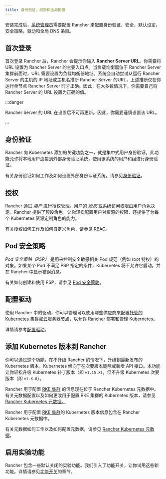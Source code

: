 ```yaml
---
title: 身份验证、权限和全局配置
---
```


安装完成后，[系统管理员](../how-to-guides/advanced-user-guides/authentication-permissions-and-global-configuration/manage-role-based-access-control-rbac/global-permissions.md)需要配置 Rancher 来配置身份验证，安全，默认设定，安全策略，驱动和全局 DNS 条目。

## 首次登录

首次登录 Rancher 后，Rancher 会提示你输入 **Rancher Server URL**。你需要将 URL 设置为 Rancher Server 的主要入口点。当负载均衡器位于 Rancher Server 集群前面时，URL 需要设置为负载均衡器地址。系统会自动尝试从运行 Rancher Server 的主机的 IP 地址或主机名推断 Rancher Server 的URL，上述推断仅在你运行单节点 Rancher Server 时才正确。因此，在大多数情况下，你需要自己将 Rancher Server 的 URL 设置为正确的值。

:::danger

Rancher Server 的 URL 在设置后不可再更新。因此，你需要谨慎设置该 URL。

:::

## 身份验证

Rancher 向 Kubernetes 添加的关键功能之一，就是集中式用户身份验证。此功能允许将本地用户连接到外部身份验证系统，使用该系统的用户和组进行身份验证。

有关身份验证如何工作及如何设置外部身份认证系统，请参见[身份验证](about-authentication.md)。

## 授权

Rancher 通过 _用户_ 进行授权管理。用户的 _授权_ 或系统访问权限由用户角色决定。Rancher 提供了预设角色，让你轻松配置用户对资源的权限，还提供了为每个 Kubernetes 资源定制角色的能力。

有关授权如何工作及如何自定义角色，请参见 [RBAC](manage-role-based-access-control-rbac.md)。

## Pod 安全策略

_Pod 安全策略（PSP）_ 是用来控制安全敏感相关 Pod 规范（例如 root 特权）的对象。如果某个 Pod 不满足 PSP 指定的条件，Kubernetes 将不允许它启动，并在 Rancher 中显示错误消息。

有关如何创建和使用 PSP，请参见 [Pod 安全策略](../how-to-guides/advanced-user-guides/authentication-permissions-and-global-configuration/create-pod-security-policies.md)。

## 配置驱动

使用 Rancher 中的驱动，你可以管理可以使用哪些供应商来配置[托管的 Kubernetes 集群](set-up-clusters-from-hosted-kubernetes-providers.md)或[云服务器节点](use-new-nodes-in-an-infra-provider.md)，以允许 Rancher 部署和管理 Kubernetes。

详情请参考[配置驱动](about-provisioning-drivers.md)。

## 添加 Kubernetes 版本到 Rancher

你可以通过这个功能，在不升级 Rancher 的情况下，升级到最新发布的 Kubernetes 版本。Kubernetes 倾向于在次要版本删除或新增 API 接口。本功能让你轻松升级 Kubernetes 补丁版本（即 `v1.15.X`），但不升级 Kubernetes 次要版本（即 `v1.X.0`）。

Rancher 用于配置 [RKE 集群](launch-kubernetes-with-rancher.md) 的信息现在位于 Rancher Kubernetes 元数据中。有关元数据配置以及如何更改用于配置 RKE 集群的 Kubernetes 版本，请参见 [Rancher Kubernetes 元数据。](../getting-started/installation-and-upgrade/upgrade-kubernetes-without-upgrading-rancher.md)

Rancher 用于配置 [RKE 集群](launch-kubernetes-with-rancher.md)的 Kubernetes 版本信息包含在 Rancher Kubernetes 元数据中。

有关元数据如何工作以及如何配置元数据，请参见 [Rancher Kubernetes 元数据](../getting-started/installation-and-upgrade/upgrade-kubernetes-without-upgrading-rancher.md)。

## 启用实验功能

Rancher 包含一些默认关闭的实验功能。我们引入了功能开关，让你试用这些新功能。详情请参见[功能开关](enable-experimental-features.md)的章节。
